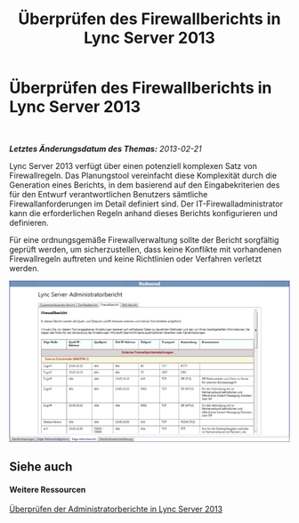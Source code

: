 ﻿---
title: Überprüfen des Firewallberichts in Lync Server 2013
TOCTitle: Überprüfen des Firewallberichts in Lync Server 2013
ms:assetid: 5ccc60b5-751a-425b-ab60-6885d3114c94
ms:mtpsurl: https://technet.microsoft.com/de-de/library/Gg558654(v=OCS.15)
ms:contentKeyID: 52056345
ms.date: 05/19/2016
mtps_version: v=OCS.15
ms.translationtype: HT
---

# Überprüfen des Firewallberichts in Lync Server 2013

 

_**Letztes Änderungsdatum des Themas:** 2013-02-21_

Lync Server 2013 verfügt über einen potenziell komplexen Satz von Firewallregeln. Das Planungstool vereinfacht diese Komplexität durch die Generation eines Berichts, in dem basierend auf den Eingabekriterien des für den Entwurf verantwortlichen Benutzers sämtliche Firewallanforderungen im Detail definiert sind. Der IT-Firewalladministrator kann die erforderlichen Regeln anhand dieses Berichts konfigurieren und definieren.

Für eine ordnungsgemäße Firewallverwaltung sollte der Bericht sorgfältig geprüft werden, um sicherzustellen, dass keine Konflikte mit vorhandenen Firewallregeln auftreten und keine Richtlinien oder Verfahren verletzt werden.

![Firewallverwaltungsbericht](images/Gg558654.575c1081-5849-45a2-b73c-ab96f55518c3(OCS.15).jpg "Firewallverwaltungsbericht")

## Siehe auch

#### Weitere Ressourcen

[Überprüfen der Administratorberichte in Lync Server 2013](lync-server-2013-reviewing-the-administrator-reports.md)


